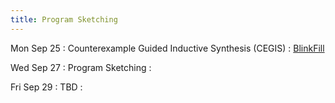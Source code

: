 ```yaml
---
title: Program Sketching
---
```


Mon Sep 25
: Counterexample Guided Inductive Synthesis (CEGIS)
  : [BlinkFill](https://www.microsoft.com/en-us/research/wp-content/uploads/2016/09/vldb16.pdf)

Wed Sep 27
: Program Sketching
  : []()

Fri Sep 29
: TBD
  : []()
